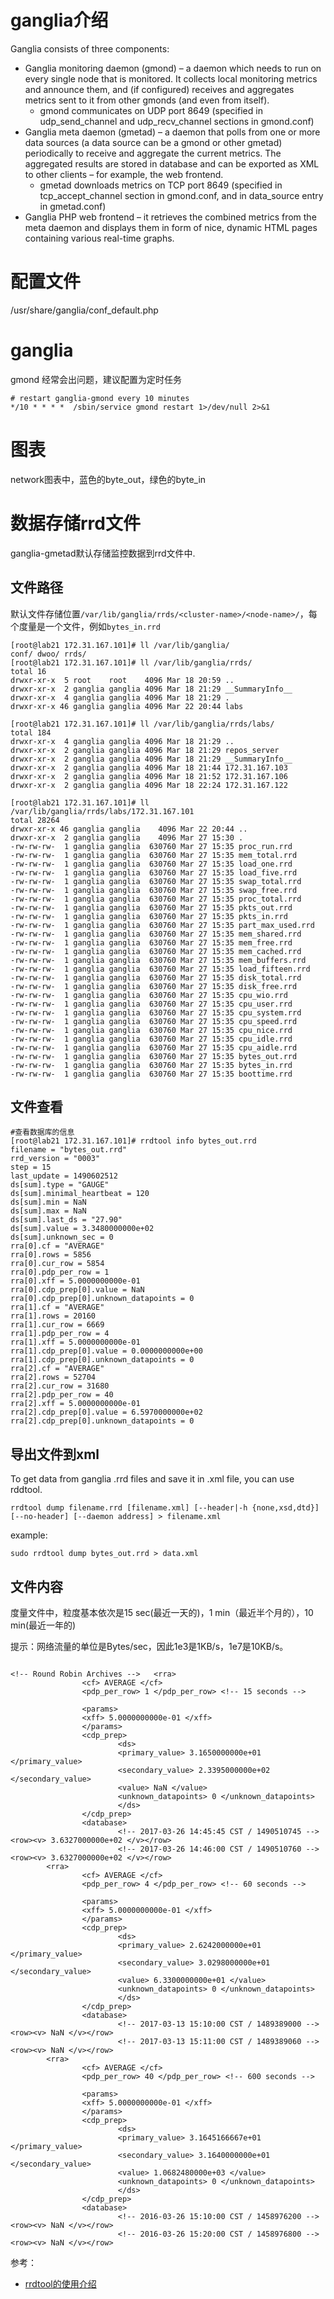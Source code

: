 # ganglia介绍

Ganglia consists of three components:
- Ganglia monitoring daemon (gmond) – a daemon which needs to run on every single node that is monitored. It collects local monitoring metrics and announce them, and (if configured) receives and aggregates metrics sent to it from other gmonds (and even from itself).
  - gmond communicates on UDP port 8649 (specified in udp_send_channel and udp_recv_channel sections in gmond.conf)
- Ganglia meta daemon (gmetad) – a daemon that polls from one or more data sources (a data source can be a gmond or other gmetad) periodically to receive and aggregate the current metrics. The aggregated results are stored in database and can be exported as XML to other clients – for example, the web frontend.
  - gmetad downloads metrics on TCP port 8649 (specified in tcp_accept_channel section in gmond.conf, and in data_source entry in gmetad.conf)
- Ganglia PHP web frontend – it retrieves the combined metrics from the meta daemon and displays them in form of nice, dynamic HTML pages containing various real-time graphs.

# 配置文件

/usr/share/ganglia/conf_default.php

# ganglia

gmond 经常会出问题，建议配置为定时任务

```shell
# restart ganglia-gmond every 10 minutes
*/10 * * * *  /sbin/service gmond restart 1>/dev/null 2>&1
```

# 图表
network图表中，蓝色的byte_out，绿色的byte_in

# 数据存储rrd文件

ganglia-gmetad默认存储监控数据到rrd文件中.

## 文件路径

默认文件存储位置`/var/lib/ganglia/rrds/<cluster-name>/<node-name>/`，每个度量是一个文件，例如`bytes_in.rrd`

```shell
[root@lab21 172.31.167.101]# ll /var/lib/ganglia/
conf/ dwoo/ rrds/
[root@lab21 172.31.167.101]# ll /var/lib/ganglia/rrds/
total 16
drwxr-xr-x  5 root    root    4096 Mar 18 20:59 ..
drwxr-xr-x  2 ganglia ganglia 4096 Mar 18 21:29 __SummaryInfo__
drwxr-xr-x  4 ganglia ganglia 4096 Mar 18 21:29 .
drwxr-xr-x 46 ganglia ganglia 4096 Mar 22 20:44 labs

[root@lab21 172.31.167.101]# ll /var/lib/ganglia/rrds/labs/
total 184
drwxr-xr-x  4 ganglia ganglia 4096 Mar 18 21:29 ..
drwxr-xr-x  2 ganglia ganglia 4096 Mar 18 21:29 repos_server
drwxr-xr-x  2 ganglia ganglia 4096 Mar 18 21:29 __SummaryInfo__
drwxr-xr-x  2 ganglia ganglia 4096 Mar 18 21:44 172.31.167.103
drwxr-xr-x  2 ganglia ganglia 4096 Mar 18 21:52 172.31.167.106
drwxr-xr-x  2 ganglia ganglia 4096 Mar 18 22:24 172.31.167.122

[root@lab21 172.31.167.101]# ll /var/lib/ganglia/rrds/labs/172.31.167.101
total 28264
drwxr-xr-x 46 ganglia ganglia    4096 Mar 22 20:44 ..
drwxr-xr-x  2 ganglia ganglia    4096 Mar 27 15:30 .
-rw-rw-rw-  1 ganglia ganglia  630760 Mar 27 15:35 proc_run.rrd
-rw-rw-rw-  1 ganglia ganglia  630760 Mar 27 15:35 mem_total.rrd
-rw-rw-rw-  1 ganglia ganglia  630760 Mar 27 15:35 load_one.rrd
-rw-rw-rw-  1 ganglia ganglia  630760 Mar 27 15:35 load_five.rrd
-rw-rw-rw-  1 ganglia ganglia  630760 Mar 27 15:35 swap_total.rrd
-rw-rw-rw-  1 ganglia ganglia  630760 Mar 27 15:35 swap_free.rrd
-rw-rw-rw-  1 ganglia ganglia  630760 Mar 27 15:35 proc_total.rrd
-rw-rw-rw-  1 ganglia ganglia  630760 Mar 27 15:35 pkts_out.rrd
-rw-rw-rw-  1 ganglia ganglia  630760 Mar 27 15:35 pkts_in.rrd
-rw-rw-rw-  1 ganglia ganglia  630760 Mar 27 15:35 part_max_used.rrd
-rw-rw-rw-  1 ganglia ganglia  630760 Mar 27 15:35 mem_shared.rrd
-rw-rw-rw-  1 ganglia ganglia  630760 Mar 27 15:35 mem_free.rrd
-rw-rw-rw-  1 ganglia ganglia  630760 Mar 27 15:35 mem_cached.rrd
-rw-rw-rw-  1 ganglia ganglia  630760 Mar 27 15:35 mem_buffers.rrd
-rw-rw-rw-  1 ganglia ganglia  630760 Mar 27 15:35 load_fifteen.rrd
-rw-rw-rw-  1 ganglia ganglia  630760 Mar 27 15:35 disk_total.rrd
-rw-rw-rw-  1 ganglia ganglia  630760 Mar 27 15:35 disk_free.rrd
-rw-rw-rw-  1 ganglia ganglia  630760 Mar 27 15:35 cpu_wio.rrd
-rw-rw-rw-  1 ganglia ganglia  630760 Mar 27 15:35 cpu_user.rrd
-rw-rw-rw-  1 ganglia ganglia  630760 Mar 27 15:35 cpu_system.rrd
-rw-rw-rw-  1 ganglia ganglia  630760 Mar 27 15:35 cpu_speed.rrd
-rw-rw-rw-  1 ganglia ganglia  630760 Mar 27 15:35 cpu_nice.rrd
-rw-rw-rw-  1 ganglia ganglia  630760 Mar 27 15:35 cpu_idle.rrd
-rw-rw-rw-  1 ganglia ganglia  630760 Mar 27 15:35 cpu_aidle.rrd
-rw-rw-rw-  1 ganglia ganglia  630760 Mar 27 15:35 bytes_out.rrd
-rw-rw-rw-  1 ganglia ganglia  630760 Mar 27 15:35 bytes_in.rrd
-rw-rw-rw-  1 ganglia ganglia  630760 Mar 27 15:35 boottime.rrd
```

## 文件查看

```shell
#查看数据库的信息
[root@lab21 172.31.167.101]# rrdtool info bytes_out.rrd
filename = "bytes_out.rrd"
rrd_version = "0003"
step = 15
last_update = 1490602512
ds[sum].type = "GAUGE"
ds[sum].minimal_heartbeat = 120
ds[sum].min = NaN
ds[sum].max = NaN
ds[sum].last_ds = "27.90"
ds[sum].value = 3.3480000000e+02
ds[sum].unknown_sec = 0
rra[0].cf = "AVERAGE"
rra[0].rows = 5856
rra[0].cur_row = 5854
rra[0].pdp_per_row = 1
rra[0].xff = 5.0000000000e-01
rra[0].cdp_prep[0].value = NaN
rra[0].cdp_prep[0].unknown_datapoints = 0
rra[1].cf = "AVERAGE"
rra[1].rows = 20160
rra[1].cur_row = 6669
rra[1].pdp_per_row = 4
rra[1].xff = 5.0000000000e-01
rra[1].cdp_prep[0].value = 0.0000000000e+00
rra[1].cdp_prep[0].unknown_datapoints = 0
rra[2].cf = "AVERAGE"
rra[2].rows = 52704
rra[2].cur_row = 31680
rra[2].pdp_per_row = 40
rra[2].xff = 5.0000000000e-01
rra[2].cdp_prep[0].value = 6.5970000000e+02
rra[2].cdp_prep[0].unknown_datapoints = 0
```

## 导出文件到xml

To get data from ganglia .rrd files and save it in .xml file, you can use rddtool.

```shell
rrdtool dump filename.rrd [filename.xml] [--header|-h {none,xsd,dtd}] [--no-header] [--daemon address] > filename.xml
```

example:

```shell
sudo rrdtool dump bytes_out.rrd > data.xml
```

## 文件内容

度量文件中，粒度基本依次是15 sec(最近一天的)，1 min（最近半个月的），10 min(最近一年的)

提示：网络流量的单位是Bytes/sec，因此1e3是1KB/s，1e7是10KB/s。

```

<!-- Round Robin Archives -->   <rra>
                <cf> AVERAGE </cf>
                <pdp_per_row> 1 </pdp_per_row> <!-- 15 seconds -->

                <params>
                <xff> 5.0000000000e-01 </xff>
                </params>
                <cdp_prep>
                        <ds>
                        <primary_value> 3.1650000000e+01 </primary_value>
                        <secondary_value> 2.3395000000e+02 </secondary_value>
                        <value> NaN </value>
                        <unknown_datapoints> 0 </unknown_datapoints>
                        </ds>
                </cdp_prep>
                <database>
                        <!-- 2017-03-26 14:45:45 CST / 1490510745 --> <row><v> 3.6327000000e+02 </v></row>
                        <!-- 2017-03-26 14:46:00 CST / 1490510760 --> <row><v> 3.6327000000e+02 </v></row>
        <rra>
                <cf> AVERAGE </cf>
                <pdp_per_row> 4 </pdp_per_row> <!-- 60 seconds -->

                <params>
                <xff> 5.0000000000e-01 </xff>
                </params>
                <cdp_prep>
                        <ds>
                        <primary_value> 2.6242000000e+01 </primary_value>
                        <secondary_value> 3.0298000000e+01 </secondary_value>
                        <value> 6.3300000000e+01 </value>
                        <unknown_datapoints> 0 </unknown_datapoints>
                        </ds>
                </cdp_prep>
                <database>
                        <!-- 2017-03-13 15:10:00 CST / 1489389000 --> <row><v> NaN </v></row>
                        <!-- 2017-03-13 15:11:00 CST / 1489389060 --> <row><v> NaN </v></row>
        <rra>
                <cf> AVERAGE </cf>
                <pdp_per_row> 40 </pdp_per_row> <!-- 600 seconds -->

                <params>
                <xff> 5.0000000000e-01 </xff>
                </params>
                <cdp_prep>
                        <ds>
                        <primary_value> 3.1645166667e+01 </primary_value>
                        <secondary_value> 3.1640000000e+01 </secondary_value>
                        <value> 1.0682480000e+03 </value>
                        <unknown_datapoints> 0 </unknown_datapoints>
                        </ds>
                </cdp_prep>
                <database>
                        <!-- 2016-03-26 15:10:00 CST / 1458976200 --> <row><v> NaN </v></row>
                        <!-- 2016-03-26 15:20:00 CST / 1458976800 --> <row><v> NaN </v></row>
```

参考：

- [rrdtool的使用介绍](http://hongtoushizi.iteye.com/blog/2274043)
